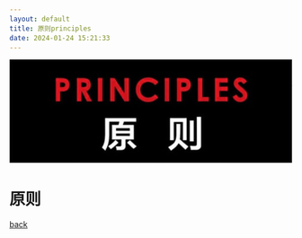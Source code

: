 ```yaml
---
layout: default
title: 原则principles
date: 2024-01-24 15:21:33
---
```




![原则封皮](./img/原则principles.assets/原则封皮.jpg)

# 原则



[back](../)